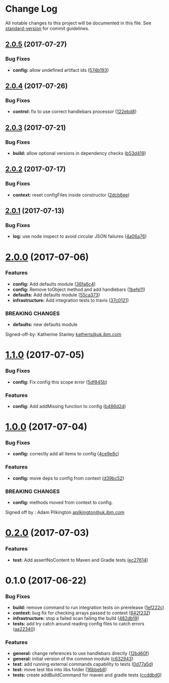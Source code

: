 # Change Log

All notable changes to this project will be documented in this file. See [standard-version](https://github.com/conventional-changelog/standard-version) for commit guidelines.

<a name="2.0.5"></a>
## [2.0.5](https://github.ibm.com/arf/java-codegen-common/compare/v2.0.4...v2.0.5) (2017-07-27)


### Bug Fixes

* **config:** allow undefined artifact ids ([574b193](https://github.ibm.com/arf/java-codegen-common/commit/574b193))



<a name="2.0.4"></a>
## [2.0.4](https://github.ibm.com/arf/java-codegen-common/compare/v2.0.3...v2.0.4) (2017-07-26)


### Bug Fixes

* **control:** fix to use correct handlebars processor ([122ebd8](https://github.ibm.com/arf/java-codegen-common/commit/122ebd8))



<a name="2.0.3"></a>
## [2.0.3](https://github.ibm.com/arf/java-codegen-common/compare/v2.0.2...v2.0.3) (2017-07-21)


### Bug Fixes

* **build:** allow optional versions in dependency checks ([b53d419](https://github.ibm.com/arf/java-codegen-common/commit/b53d419))



<a name="2.0.2"></a>
## [2.0.2](https://github.ibm.com/arf/java-codegen-common/compare/v2.0.1...v2.0.2) (2017-07-17)


### Bug Fixes

* **context:** reset configFiles inside constructor ([2dcb6ee](https://github.ibm.com/arf/java-codegen-common/commit/2dcb6ee))



<a name="2.0.1"></a>
## [2.0.1](https://github.ibm.com/arf/java-codegen-common/compare/v2.0.0...v2.0.1) (2017-07-13)


### Bug Fixes

* **log:** use node inspect to avoid circular JSON failures ([4a06a76](https://github.ibm.com/arf/java-codegen-common/commit/4a06a76))



<a name="2.0.0"></a>
# [2.0.0](https://github.ibm.com/arf/java-codegen-common/compare/v1.1.0...v2.0.0) (2017-07-06)


### Features

* **config:** Add defaults module ([36fa6c4](https://github.ibm.com/arf/java-codegen-common/commit/36fa6c4))
* **config:** Remove toObject method and add handlebars ([1befe11](https://github.ibm.com/arf/java-codegen-common/commit/1befe11))
* **defaults:** Add defaults module ([55ca373](https://github.ibm.com/arf/java-codegen-common/commit/55ca373))
* **infrastructure:** Add integration tests to travis ([37c0121](https://github.ibm.com/arf/java-codegen-common/commit/37c0121))


### BREAKING CHANGES

* **defaults:** new defaults module

Signed-off-by: Katherine Stanley <katheris@uk.ibm.com>



<a name="1.1.0"></a>
# [1.1.0](https://github.ibm.com/arf/java-codegen-common/compare/v1.0.0...v1.1.0) (2017-07-05)


### Bug Fixes

* **config:** Fix config this scope error ([5df845b](https://github.ibm.com/arf/java-codegen-common/commit/5df845b))


### Features

* **config:** Add addMissing function to config ([b486d2d](https://github.ibm.com/arf/java-codegen-common/commit/b486d2d))



<a name="1.0.0"></a>
# [1.0.0](https://github.ibm.com/arf/java-codegen-common/compare/v0.2.0...v1.0.0) (2017-07-04)


### Bug Fixes

* **config:** correctly add all items to config ([4ce9e8c](https://github.ibm.com/arf/java-codegen-common/commit/4ce9e8c))


### Features

* **config:** move deps to config from context ([d39bc52](https://github.ibm.com/arf/java-codegen-common/commit/d39bc52))


### BREAKING CHANGES

* **config:** methods moved from context to config.

Signed off by : Adam Pilkington apilkington@uk.ibm.com



<a name="0.2.0"></a>
# [0.2.0](https://github.ibm.com/arf/java-codegen-common/compare/v0.1.0...v0.2.0) (2017-07-03)


### Features

* **test:** Add assertNoContent to Maven and Gradle tests ([ec27614](https://github.ibm.com/arf/java-codegen-common/commit/ec27614))



<a name="0.1.0"></a>
# 0.1.0 (2017-06-22)


### Bug Fixes

* **build:** remove command to run integration tests on prerelease ([1ef222c](https://github.ibm.com/arf/java-codegen-common/commit/1ef222c))
* **context:** bug fix for checking arrays passed to context ([642f232](https://github.ibm.com/arf/java-codegen-common/commit/642f232))
* **infrastructure:** stop a failed scan failing the build ([482db19](https://github.ibm.com/arf/java-codegen-common/commit/482db19))
* **tests:** add try catch around reading config files to catch errors ([aa22340](https://github.ibm.com/arf/java-codegen-common/commit/aa22340))


### Features

* **general:** change references to use handlebars directly ([12bd60f](https://github.ibm.com/arf/java-codegen-common/commit/12bd60f))
* **general:** initial version of the common module ([c632943](https://github.ibm.com/arf/java-codegen-common/commit/c632943))
* **test:** add running external commands capability to tests ([0d77a5d](https://github.ibm.com/arf/java-codegen-common/commit/0d77a5d))
* **test:** move test libs into libs folder ([16bbeb8](https://github.ibm.com/arf/java-codegen-common/commit/16bbeb8))
* **tests:** create addBuildCommand for maven and gradle tests ([ccddbd0](https://github.ibm.com/arf/java-codegen-common/commit/ccddbd0))
